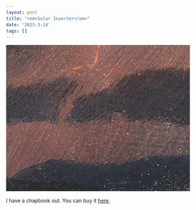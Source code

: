 ```yaml
---
layout: post
title: "<em>Solar Inverter</em>"
date: '2023-3-24'
tags: []
---
```


![solar](/assets/solar.png)

I have a chapbook out. You can buy it <a href="https://bottlecap.press/products/solar">here</a>.